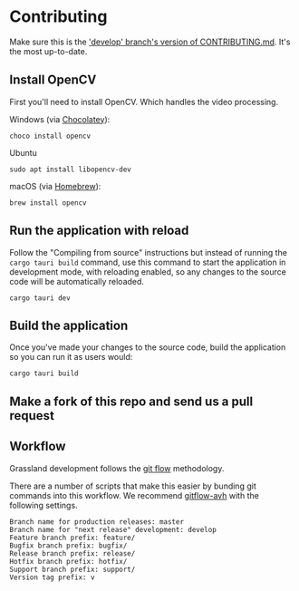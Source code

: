 # Contributing

Make sure this is the ['develop' branch's version of CONTRIBUTING.md](https://github.com/grasslandnetwork/grassland/blob/develop/CONTRIBUTING.md). It's the most up-to-date.

## Install OpenCV

First you'll need to install OpenCV. Which handles the video processing.

Windows (via [Chocolatey](https://chocolatey.org/)):

    choco install opencv

Ubuntu

    sudo apt install libopencv-dev


macOS (via [Homebrew](https://brew.sh/)):

    brew install opencv
    

## Run the application with reload

Follow the "Compiling from source" instructions but instead of running the `cargo tauri build` command, use this command to start the application in development mode, with reloading enabled, so any changes to the source code will be automatically reloaded. 

    cargo tauri dev
    
## Build the application
Once you've made your changes to the source code, build the application so you can run it as users would:

    cargo tauri build


## Make a fork of this repo and send us a pull request 

## Workflow
Grassland development follows the [git flow](https://www.git-tower.com/learn/git/ebook/en/command-line/advanced-topics/git-flow/) methodology.

There are a number of scripts that make this easier by bunding git commands into this workflow. We recommend [gitflow-avh](https://github.com/petervanderdoes/gitflow-avh/wiki) with the following settings.

```
Branch name for production releases: master 
Branch name for "next release" development: develop 
Feature branch prefix: feature/ 
Bugfix branch prefix: bugfix/ 
Release branch prefix: release/ 
Hotfix branch prefix: hotfix/ 
Support branch prefix: support/ 
Version tag prefix: v
```
